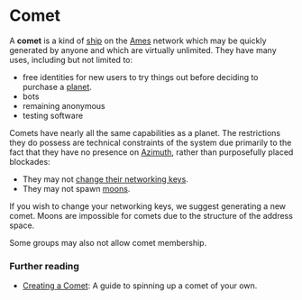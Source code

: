 # Comet

A **comet** is a kind of [ship](ship) on the [Ames](ames) network which may be quickly generated by anyone and which are virtually unlimited. They have many uses, including but not limited to:
- free identities for new users to try things out before deciding to purchase a [planet](planet).
- bots
- remaining anonymous
- testing software

Comets have nearly all the same capabilities as a planet. The restrictions they do possess are technical constraints of the system due primarily to the fact that they have no presence on [Azimuth](azimuth), rather than purposefully placed blockades:

- They may not [change their networking keys](bridge).
- They may not spawn [moons](moon).
 
If you wish to change your networking keys, we suggest generating a new comet. Moons are impossible for comets due to the structure of the address space.

Some groups may also not allow comet membership.

### Further reading

- [Creating a Comet](../manual/getting-started/self-hosted/cli): A guide to spinning up a comet of your own.
